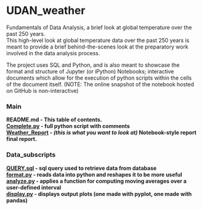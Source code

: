 # UDAN_weather
Fundamentals of Data Analysis, a brief look at global temperature over the past 250 years. <br/>
This high-level look at global temperature data over the past 250 years is meant to provide a brief behind-the-scenes look at the preparatory work involved in the data analysis process. 

The project uses SQL and Python, and is also meant to showcase the format and structure of Jupyter (or iPython) Notebooks; interactive documents which allow for the execution of python scripts within the cells of the document itself. (NOTE: The online snapshot of the notebook hosted on GitHub is non-interactive) 

### Main
**README.md - This table of contents.**<br/>
**[Complete.py](Complete.py) - full python script with comments**<br/>
**[Weather_Report](Weather_Report.ipynb) - _(this is what you want to look at)_ Notebook-style report final report.**<br/>

### Data_subscripts
**[QUERY.sql](data_subscripts/QUERY.sql) - sql query used to retrieve data from database**<br/>
**[format.py](data_subscripts/format.py) - reads data into python and reshapes it to be more useful**<br/>
**[analyze.py](data_subscripts/analyze.py) - applies a function for computing moving averages over a user-defined interval**<br/>
**[display.py](data_subscripts/display.py) - displays output plots (one made with pyplot, one made with pandas)**
